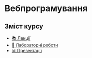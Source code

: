# Вебпрограмування

## Зміст курсу

- [📚 Лекції](lectures/index.md)
- [🧪 Лабораторні роботи](labs/index.md)
- [📊 Презентації](presentations/index.md)
